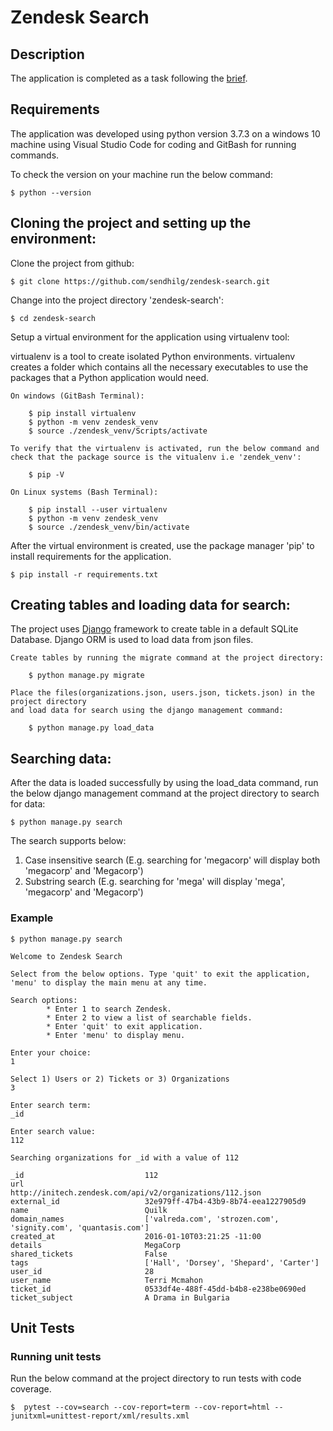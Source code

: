 # Zendesk Search

## Description
The application is completed as a task following the [brief](BRIEF.md).


## Requirements
The application was developed using python version 3.7.3 on a windows 10 machine 
using Visual Studio Code for coding and GitBash for running commands.

To check the version on your machine run the below command:

    $ python --version


## Cloning the project and setting up the environment:
Clone the project from github:

    $ git clone https://github.com/sendhilg/zendesk-search.git


Change into the project directory 'zendesk-search':

    $ cd zendesk-search


Setup a virtual environment for the application using virtualenv tool:

virtualenv is a tool to create isolated Python environments. virtualenv creates a folder which contains all the necessary executables to use the packages that a Python application would need.

    On windows (GitBash Terminal):

        $ pip install virtualenv
        $ python -m venv zendesk_venv
        $ source ./zendesk_venv/Scripts/activate
    
    To verify that the virtualenv is activated, run the below command and 
    check that the package source is the vitualenv i.e 'zendek_venv':

        $ pip -V

    On Linux systems (Bash Terminal):

        $ pip install --user virtualenv
        $ python -m venv zendesk_venv
        $ source ./zendesk_venv/bin/activate

After the virtual environment is created, use the package manager 'pip' to install 
requirements for the application.

    $ pip install -r requirements.txt


## Creating tables and loading data for search:
The project uses [Django](https://www.djangoproject.com/) framework to create table in a default SQLite Database. Django ORM is used to load data from json files.

    Create tables by running the migrate command at the project directory:

        $ python manage.py migrate

    Place the files(organizations.json, users.json, tickets.json) in the project directory 
    and load data for search using the django management command:

        $ python manage.py load_data


## Searching data:
After the data is loaded successfully by using the load_data command, run the below django 
management command at the project directory to search for data:

    $ python manage.py search

The search supports below: 
1. Case insensitive search (E.g. searching for 'megacorp' will display both 'megacorp' and 'Megacorp')
2. Substring search (E.g. searching for 'mega' will display 'mega', 'megacorp' and 'Megacorp')


### Example
```
$ python manage.py search

Welcome to Zendesk Search

Select from the below options. Type 'quit' to exit the application, 'menu' to display the main menu at any time.

Search options:
        * Enter 1 to search Zendesk.
        * Enter 2 to view a list of searchable fields.
        * Enter 'quit' to exit application.
        * Enter 'menu' to display menu.

Enter your choice:
1

Select 1) Users or 2) Tickets or 3) Organizations
3

Enter search term:
_id

Enter search value:
112

Searching organizations for _id with a value of 112

_id                           112
url                           http://initech.zendesk.com/api/v2/organizations/112.json
external_id                   32e979ff-47b4-43b9-8b74-eea1227905d9
name                          Quilk
domain_names                  ['valreda.com', 'strozen.com', 'signity.com', 'quantasis.com']
created_at                    2016-01-10T03:21:25 -11:00
details                       MegaCorp
shared_tickets                False
tags                          ['Hall', 'Dorsey', 'Shepard', 'Carter']
user_id                       28
user_name                     Terri Mcmahon
ticket_id                     0533df4e-488f-45dd-b4b8-e238be0690ed
ticket_subject                A Drama in Bulgaria

```

## Unit Tests

### Running unit tests
Run the below command at the project directory to run tests with code coverage.

    $  pytest --cov=search --cov-report=term --cov-report=html --junitxml=unittest-report/xml/results.xml
